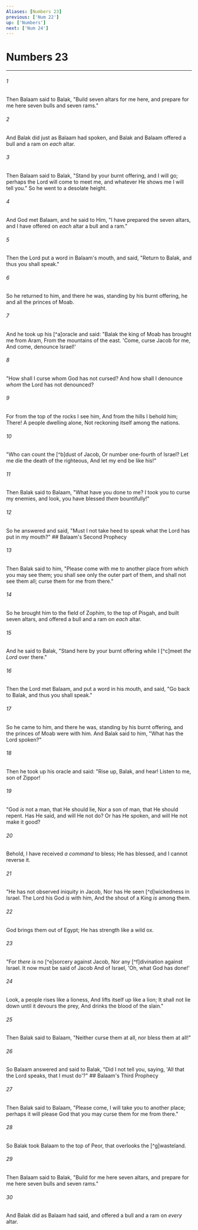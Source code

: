 ```yaml
---
Aliases: [Numbers 23]
previous: ['Num 22']
up: ['Numbers']
next: ['Num 24']
---
```

# Numbers 23

***


###### 1 
Then Balaam said to Balak, "Build seven altars for me here, and prepare for me here seven bulls and seven rams." 

###### 2 
And Balak did just as Balaam had spoken, and Balak and Balaam offered a bull and a ram on _each_ altar. 

###### 3 
Then Balaam said to Balak, "Stand by your burnt offering, and I will go; perhaps the Lord will come to meet me, and whatever He shows me I will tell you." So he went to a desolate height. 

###### 4 
And God met Balaam, and he said to Him, "I have prepared the seven altars, and I have offered on _each_ altar a bull and a ram." 

###### 5 
Then the Lord put a word in Balaam's mouth, and said, "Return to Balak, and thus you shall speak." 

###### 6 
So he returned to him, and there he was, standing by his burnt offering, he and all the princes of Moab. 

###### 7 
And he took up his [^a]oracle and said: "Balak the king of Moab has brought me from Aram, From the mountains of the east. 'Come, curse Jacob for me, And come, denounce Israel!' 

###### 8 
"How shall I curse whom God has not cursed? And how shall I denounce _whom_ the Lord has not denounced? 

###### 9 
For from the top of the rocks I see him, And from the hills I behold him; There! A people dwelling alone, Not reckoning itself among the nations. 

###### 10 
"Who can count the [^b]dust of Jacob, Or number one-fourth of Israel? Let me die the death of the righteous, And let my end be like his!" 

###### 11 
Then Balak said to Balaam, "What have you done to me? I took you to curse my enemies, and look, you have blessed _them_ bountifully!" 

###### 12 
So he answered and said, "Must I not take heed to speak what the Lord has put in my mouth?" ## Balaam's Second Prophecy 

###### 13 
Then Balak said to him, "Please come with me to another place from which you may see them; you shall see only the outer part of them, and shall not see them all; curse them for me from there." 

###### 14 
So he brought him to the field of Zophim, to the top of Pisgah, and built seven altars, and offered a bull and a ram on _each_ altar. 

###### 15 
And he said to Balak, "Stand here by your burnt offering while I [^c]meet _the Lord_ over there." 

###### 16 
Then the Lord met Balaam, and put a word in his mouth, and said, "Go back to Balak, and thus you shall speak." 

###### 17 
So he came to him, and there he was, standing by his burnt offering, and the princes of Moab were with him. And Balak said to him, "What has the Lord spoken?" 

###### 18 
Then he took up his oracle and said: "Rise up, Balak, and hear! Listen to me, son of Zippor! 

###### 19 
"God _is_ not a man, that He should lie, Nor a son of man, that He should repent. Has He said, and will He not do? Or has He spoken, and will He not make it good? 

###### 20 
Behold, I have received _a command_ to bless; He has blessed, and I cannot reverse it. 

###### 21 
"He has not observed iniquity in Jacob, Nor has He seen [^d]wickedness in Israel. The Lord his God _is_ with him, And the shout of a King _is_ among them. 

###### 22 
God brings them out of Egypt; He has strength like a wild ox. 

###### 23 
"For _there is_ no [^e]sorcery against Jacob, Nor any [^f]divination against Israel. It now must be said of Jacob And of Israel, 'Oh, what God has done!' 

###### 24 
Look, a people rises like a lioness, And lifts itself up like a lion; It shall not lie down until it devours the prey, And drinks the blood of the slain." 

###### 25 
Then Balak said to Balaam, "Neither curse them at all, nor bless them at all!" 

###### 26 
So Balaam answered and said to Balak, "Did I not tell you, saying, 'All that the Lord speaks, that I must do'?" ## Balaam's Third Prophecy 

###### 27 
Then Balak said to Balaam, "Please come, I will take you to another place; perhaps it will please God that you may curse them for me from there." 

###### 28 
So Balak took Balaam to the top of Peor, that overlooks the [^g]wasteland. 

###### 29 
Then Balaam said to Balak, "Build for me here seven altars, and prepare for me here seven bulls and seven rams." 

###### 30 
And Balak did as Balaam had said, and offered a bull and a ram on _every_ altar.
